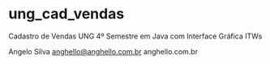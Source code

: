 # ung_cad_vendas
Cadastro de Vendas UNG 4º Semestre em Java com Interface Gráfica ITWs

Angelo Silva
anghello@anghello.com.br
anghello.com.br
